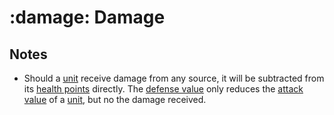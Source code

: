 # :damage: Damage


## Notes

- Should a [unit](../units/index.md) receive damage from any source, it will be subtracted from its [health points](health_points.md) directly. The [defense value](defense_value.md) only reduces the [attack value](attack_value.md) of a [unit](../units/index.md), but no the damage received.
